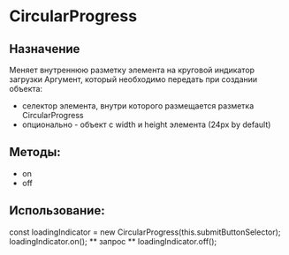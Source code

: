 # CircularProgress


## Назначение
Меняет внутреннюю разметку элемента на круговой индикатор загрузки
Аргумент, который необходимо передать при создании объекта:
* селектор элемента, внутри которого размещается разметка CircularProgress
* опционально - объект с width и height элемента (24px by default)


## Методы:
* on
* off


## Использование:
const loadingIndicator = new CircularProgress(this.submitButtonSelector);
loadingIndicator.on();
** запрос **
loadingIndicator.off();
